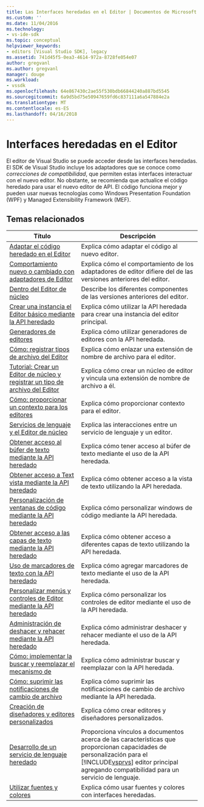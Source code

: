 ```yaml
---
title: Las Interfaces heredadas en el Editor | Documentos de Microsoft
ms.custom: ''
ms.date: 11/04/2016
ms.technology:
- vs-ide-sdk
ms.topic: conceptual
helpviewer_keywords:
- editors [Visual Studio SDK], legacy
ms.assetid: 741d45f5-0ea3-4614-972a-8728fe054e07
author: gregvanl
ms.author: gregvanl
manager: douge
ms.workload:
- vssdk
ms.openlocfilehash: 64e867430c2ae55f530bdb66844240a887bd5545
ms.sourcegitcommit: 6a9d5bd75e50947659fd6c837111a6a547884e2a
ms.translationtype: MT
ms.contentlocale: es-ES
ms.lasthandoff: 04/16/2018
---
```

# <a name="legacy-interfaces-in-the-editor"></a>Interfaces heredadas en el Editor
El editor de Visual Studio se puede acceder desde las interfaces heredadas. El SDK de Visual Studio incluye los adaptadores que se conoce como *correcciones de compatibilidad*, que permiten estas interfaces interactuar con el nuevo editor. No obstante, se recomienda que actualice el código heredado para usar el nuevo editor de API. El código funciona mejor y pueden usar nuevas tecnologías como Windows Presentation Foundation (WPF) y Managed Extensibility Framework (MEF).  
  
## <a name="related-topics"></a>Temas relacionados  
  
|Título|Descripción|  
|-----------|-----------------|  
|[Adaptar el código heredado en el Editor](../extensibility/adapting-legacy-code-to-the-editor.md)|Explica cómo adaptar el código al nuevo editor.|  
|[Comportamiento nuevo o cambiado con adaptadores de Editor](../extensibility/new-or-changed-behavior-with-editor-adapters.md)|Explica cómo el comportamiento de los adaptadores de editor difiere del de las versiones anteriores del editor.|  
|[Dentro del Editor de núcleo](../extensibility/inside-the-core-editor.md)|Describe los diferentes componentes de las versiones anteriores del editor.|  
|[Crear una instancia el Editor básico mediante la API heredado](../extensibility/instantiating-the-core-editor-by-using-the-legacy-api.md)|Explica cómo utilizar la API heredada para crear una instancia del editor principal.|  
|[Generadores de editores](../extensibility/editor-factories.md)|Explica cómo utilizar generadores de editores con la API heredada.|  
|[Cómo: registrar tipos de archivo del Editor](../extensibility/how-to-register-editor-file-types.md)|Explica cómo enlazar una extensión de nombre de archivo para el editor.|  
|[Tutorial: Crear un Editor de núcleo y registrar un tipo de archivo del Editor](../extensibility/walkthrough-creating-a-core-editor-and-registering-an-editor-file-type.md)|Explica cómo crear un núcleo de editor y vincula una extensión de nombre de archivo a él.|  
|[Cómo: proporcionar un contexto para los editores](../extensibility/how-to-provide-context-for-editors.md)|Explica cómo proporcionar contexto para el editor.|  
|[Servicios de lenguaje y el Editor de núcleo](../extensibility/language-services-and-the-core-editor.md)|Explica las interacciones entre un servicio de lenguaje y un editor.|  
|[Obtener acceso al búfer de texto mediante la API heredado](../extensibility/accessing-the-text-buffer-by-using-the-legacy-api.md)|Explica cómo tener acceso al búfer de texto mediante el uso de la API heredada.|  
|[Obtener acceso a Text vista mediante la API heredado](../extensibility/accessing-thetext-view-by-using-the-legacy-api.md)|Explica cómo obtener acceso a la vista de texto utilizando la API heredada.|  
|[Personalización de ventanas de código mediante la API heredado](../extensibility/customizing-code-windows-by-using-the-legacy-api.md)|Explica cómo personalizar windows de código mediante la API heredada.|  
|[Obtener acceso a las capas de texto mediante la API heredado](../extensibility/accessing-text-layers-by-using-the-legacy-api.md)|Explica cómo obtener acceso a diferentes capas de texto utilizando la API heredada.|  
|[Uso de marcadores de texto con la API heredado](../extensibility/using-text-markers-with-the-legacy-api.md)|Explica cómo agregar marcadores de texto mediante el uso de la API heredada.|  
|[Personalizar menús y controles de Editor mediante la API heredado](../extensibility/customizing-editor-controls-and-menus-by-using-the-legacy-api.md)|Explica cómo personalizar los controles de editor mediante el uso de la API heredada.|  
|[Administración de deshacer y rehacer mediante la API heredado](../extensibility/managing-undo-and-redo-by-using-the-legacy-api.md)|Explica cómo administrar deshacer y rehacer mediante el uso de la API heredada.|  
|[Cómo: implementar la buscar y reemplazar el mecanismo de](../extensibility/how-to-implement-the-find-and-replace-mechanism.md)|Explica cómo administrar buscar y reemplazar con la API heredada.|  
|[Cómo: suprimir las notificaciones de cambio de archivo](../extensibility/how-to-suppress-file-change-notifications.md)|Explica cómo suprimir las notificaciones de cambio de archivo mediante la API heredada.|  
|[Creación de diseñadores y editores personalizados](../extensibility/creating-custom-editors-and-designers.md)|Explica cómo crear editores y diseñadores personalizados.|  
|[Desarrollo de un servicio de lenguaje heredado](../extensibility/internals/developing-a-legacy-language-service.md)|Proporciona vínculos a documentos acerca de las características que proporcionan capacidades de personalización para el [!INCLUDE[vsprvs](../code-quality/includes/vsprvs_md.md)] editor principal agregando compatibilidad para un servicio de lenguaje.|  
|[Utilizar fuentes y colores](../extensibility/using-fonts-and-colors.md)|Explica cómo usar fuentes y colores con interfaces heredadas.|